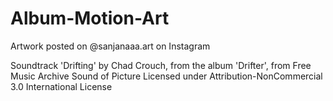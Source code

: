 # Album-Motion-Art
Artwork posted on @sanjanaaa.art on Instagram

Soundtrack 'Drifting' by Chad Crouch, from the album 'Drifter', from Free Music Archive
Sound of Picture
Licensed under Attribution-NonCommercial 3.0 International License
